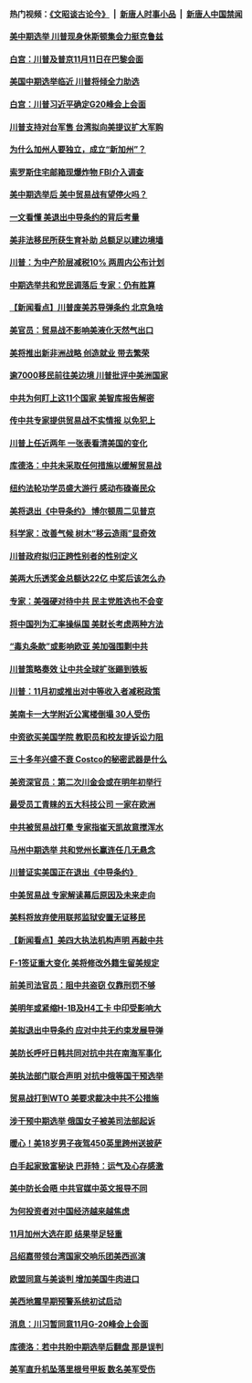 #### 热门视频：[《文昭谈古论今》](https://github.com/gfw-breaker/wenzhao/blob/master/README.md?t=10232134) &nbsp;|&nbsp; [新唐人时事小品](https://github.com/gfw-breaker/ntdtv-comedy/blob/master/README.md?t=10232134) &nbsp;|&nbsp; [新唐人中国禁闻](https://github.com/gfw-breaker/ntdtv-news/blob/master/README.md?t=10232134)

#### [美中期选举 川普现身休斯顿集会力挺克鲁兹](../pages/nsc412/n10803834.md?t=10232134) 

#### [白宫：川普及普京11月11日在巴黎会面](../pages/nsc412/n10803871.md?t=10232134) 

#### [美国中期选举临近 川普将倾全力助选](../pages/nsc412/n10803756.md?t=10232134) 

#### [白宫：川普习近平确定G20峰会上会面](../pages/nsc412/n10803463.md?t=10232134) 

#### [川普支持对台军售 台湾拟向美提议扩大军购](../pages/nsc412/n10803470.md?t=10232134) 

#### [为什么加州人要独立，成立“新加州”？](../pages/nsc412/n10802610.md?t=10232134) 

#### [索罗斯住宅邮箱现爆炸物 FBI介入调查](../pages/nsc412/n10802808.md?t=10232134) 

#### [美中期选举后 美中贸易战有望停火吗？](../pages/nsc412/n10801498.md?t=10232134) 

#### [一文看懂 美退出中导条约的背后考量](../pages/nsc412/n10801841.md?t=10232134) 

#### [美非法移民所获生育补助 总额足以建边境墙](../pages/nsc412/n10801907.md?t=10232134) 

#### [川普：为中产阶层减税10% 两周内公布计划](../pages/nsc412/n10801800.md?t=10232134) 

#### [中期选举共和党民调落后 专家：仍有胜算](../pages/nsc412/n10801597.md?t=10232134) 

#### [【新闻看点】川普废美苏导弹条约 北京急啥](../pages/nsc412/n10801278.md?t=10232134) 

#### [美官员：贸易战不影响美液化天然气出口](../pages/nsc412/n10801354.md?t=10232134) 

#### [美将推出新非洲战略 创造就业 带去繁荣](../pages/nsc412/n10801172.md?t=10232134) 

#### [逾7000移民前往美边境 川普批评中美洲国家](../pages/nsc412/n10800991.md?t=10232134) 

#### [中共为何盯上这11个国家 美智库报告解密](../pages/nsc412/n10799359.md?t=10232134) 

#### [传中共专家提供贸易战不实情报 以免犯上](../pages/nsc412/n10800120.md?t=10232134) 

#### [川普上任近两年 一张表看清美国的变化](../pages/nsc412/n10799861.md?t=10232134) 

#### [库德洛：中共未采取任何措施以缓解贸易战](../pages/nsc412/n10799582.md?t=10232134) 

#### [纽约法轮功学员盛大游行 感动布碌崙民众](../pages/nsc412/n10799427.md?t=10232134) 

#### [美将退出《中导条约》 博尔顿周二见普京](../pages/nsc412/n10799392.md?t=10232134) 

#### [科学家：改善气候 树木“移云造雨”显奇效](../pages/nsc412/n10798122.md?t=10232134) 

#### [川普政府拟归正跨性别者的性别定义](../pages/nsc412/n10799302.md?t=10232134) 

#### [美两大乐透奖金总额达22亿 中奖后该怎么办](../pages/nsc412/n10799299.md?t=10232134) 

#### [专家：美强硬对待中共 民主党胜选也不会变](../pages/nsc412/n10799269.md?t=10232134) 

#### [将中国列为汇率操纵国 美财长考虑两种方法](../pages/nsc412/n10799121.md?t=10232134) 

#### [“毒丸条款”或影响欧亚 美加强围剿中共](../pages/nsc412/n10798919.md?t=10232134) 

#### [川普策略奏效  让中共全球扩张踢到铁板](../pages/nsc412/n10799057.md?t=10232134) 

#### [川普：11月初或推出对中等收入者减税政策](../pages/nsc412/n10798928.md?t=10232134) 

#### [美南卡一大学附近公寓楼倒塌 30人受伤](../pages/nsc412/n10798835.md?t=10232134) 

#### [中资欲买美国学院 教职员和校友提诉讼力阻](../pages/nsc412/n10796138.md?t=10232134) 

#### [三十多年兴盛不衰 Costco的秘密武器是什么](../pages/nsc412/n10794200.md?t=10232134) 

#### [美资深官员：第二次川金会或在明年初举行](../pages/nsc412/n10798203.md?t=10232134) 

#### [最受员工青睐的五大科技公司 一家在欧洲](../pages/nsc412/n10794250.md?t=10232134) 

#### [中共被贸易战打晕 专家指崔天凯故意搅浑水](../pages/nsc412/n10797694.md?t=10232134) 

#### [马州中期选举 共和党州长赢连任几无悬念](../pages/nsc412/n10797874.md?t=10232134) 

#### [川普证实美国正在退出《中导条约》](../pages/nsc412/n10796319.md?t=10232134) 

#### [中美贸易战 专家解读幕后原因及未来走向](../pages/nsc412/n10797785.md?t=10232134) 

#### [美料将放弃使用联邦监狱安置无证移民](../pages/nsc412/n10797676.md?t=10232134) 

#### [【新闻看点】美四大执法机构声明 再敲中共](../pages/nsc412/n10797379.md?t=10232134) 

#### [F-1签证重大变化 美将修改外籍生留美规定](../pages/nsc412/n10797573.md?t=10232134) 

#### [前美司法官员：阻中共盗窃 仅靠刑罚不够](../pages/nsc412/n10790349.md?t=10232134) 

#### [美明年或紧缩H-1B及H4工卡 中印受影响大](../pages/nsc412/n10797371.md?t=10232134) 

#### [美拟退出中导条约 应对中共无约束发展导弹](../pages/nsc412/n10797140.md?t=10232134) 

#### [美防长呼吁日韩共同对抗中共在南海军事化](../pages/nsc412/n10796976.md?t=10232134) 

#### [美执法部门联合声明 对抗中俄等国干预选举](../pages/nsc412/n10796670.md?t=10232134) 

#### [贸易战打到WTO 美要求裁决中共不公措施](../pages/nsc412/n10796528.md?t=10232134) 

#### [涉干预中期选举 俄国女子被美司法部起诉](../pages/nsc412/n10796377.md?t=10232134) 

#### [暖心！美18岁男子夜驾450英里跨州送披萨](../pages/nsc412/n10796371.md?t=10232134) 

#### [白手起家致富秘诀 巴菲特：运气及心存感激](../pages/nsc412/n10796306.md?t=10232134) 

#### [美中防长会晤 中共官媒中英文报导不同](../pages/nsc412/n10795617.md?t=10232134) 

#### [为何投资者对中国经济越来越焦虑](../pages/nsc412/n10796047.md?t=10232134) 

#### [11月加州大选在即 结果举足轻重](../pages/nsc412/n10796111.md?t=10232134) 

#### [吕绍嘉带领台湾国家交响乐团美西巡演](../pages/nsc412/n10796002.md?t=10232134) 

#### [欧盟同意与美谈判 增加美国牛肉进口](../pages/nsc412/n10795852.md?t=10232134) 

#### [美西地震早期预警系统初试启动](../pages/nsc412/n10795664.md?t=10232134) 

#### [消息：川习暂同意11月G-20峰会上会面](../pages/nsc412/n10795644.md?t=10232134) 

#### [库德洛：若中共盼中期选举后翻盘 那是误判](../pages/nsc412/n10795527.md?t=10232134) 

#### [美军直升机坠落里根号甲板 数名美军受伤](../pages/nsc412/n10794716.md?t=10232134) 

